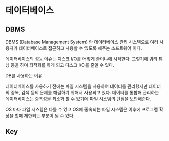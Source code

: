 # 데이터베이스
## DBMS

DBMS (Database Management System) 란 데이터베이스 관리 시스템으로 여러 사용자가 데이터베이스로 접근하고 사용할 수 있도록 해주는 소프트웨어 이다.

데이터베이스의 성능 이슈는 디스크 I/O를 어떻게 줄이냐에 시작한다. 그렇기에 쿼리 튜닝 등을 하며 최적화를 하게 되고 디스크 I/O를 줄일 수 있다.

DB를 사용하는 이유

데이터베이스를 사용하기 전에는 파일 시스템을 사용하여 데이터를 관리했지만 데이터의 중복, 검색 등의 문제를 해결하기 위해서 사용되고 있다. 데이터를 통합해 관리하는 데이터베이스는 중복성을 최소화 할 수 있기에 파일 시스템의 단점을 보안해준다.

OS 마다 파일 시스템은 다를 수 있고 OS에 종속되는 파일 시스템은 이후에 프로그램 확장을 할때 제한되는 부분이 될 수 있다.

## Key

